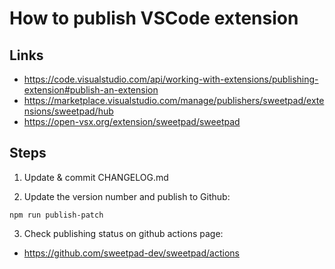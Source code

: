 # How to publish VSCode extension

## Links
 - https://code.visualstudio.com/api/working-with-extensions/publishing-extension#publish-an-extension
 - https://marketplace.visualstudio.com/manage/publishers/sweetpad/extensions/sweetpad/hub
 - https://open-vsx.org/extension/sweetpad/sweetpad

##  Steps

1. Update & commit CHANGELOG.md

2. Update the version number and publish to Github: 
```shell
npm run publish-patch
```

3. Check publishing status on github actions page:
 - https://github.com/sweetpad-dev/sweetpad/actions
